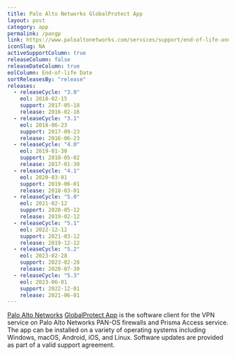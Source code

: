 ```yaml
---
title: Palo Alto Networks GlobalProtect App
layout: post
category: app
permalink: /pangp
link: https://www.paloaltonetworks.com/services/support/end-of-life-announcements/end-of-life-summary
iconSlug: NA
activeSupportColumn: true
releaseColumn: false
releaseDateColumn: true
eolColumn: End-of-life Date
sortReleasesBy: "release"
releases:
  - releaseCycle: "3.0"
    eol: 2018-02-15
    support: 2017-05-18
    release: 2016-02-16
  - releaseCycle: "3.1"
    eol: 2018-06-23
    support: 2017-09-23
    release: 2016-06-23
  - releaseCycle: "4.0"
    eol: 2019-01-30
    support: 2018-05-02
    release: 2017-01-30
  - releaseCycle: "4.1"
    eol: 2020-03-01
    support: 2019-06-01
    release: 2018-03-01
  - releaseCycle: "5.0"
    eol: 2021-02-12
    support: 2020-05-12
    release: 2019-02-12
  - releaseCycle: "5.1"
    eol: 2022-12-12
    support: 2021-03-12
    release: 2019-12-12
  - releaseCycle: "5.2"
    eol: 2023-02-28
    support: 2023-02-28
    release: 2020-07-30
  - releaseCycle: "5.3"
    eol: 2023-06-01
    support: 2022-12-01
    release: 2021-06-01
---
```

[Palo Alto Networks](https://www.paloaltonetworks.com/) [GlobalProtect App](https://docs.paloaltonetworks.com/globalprotect.html) is the software client for the VPN service on Palo Alto Networks PAN-OS firewalls and Prisma Access service. The app can be installed on a variety of operating systems including Windows, macOS, Android, iOS, and Linux.
Software updates are provided as part of a valid support agreement.
